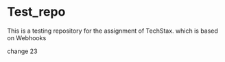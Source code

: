 # Test_repo
This is a testing repository for the assignment of TechStax. which is based on Webhooks

change 23

